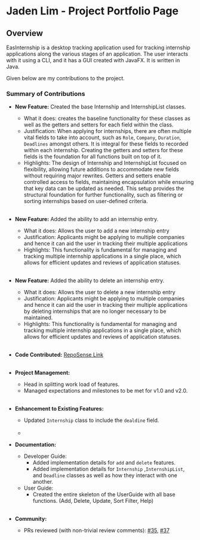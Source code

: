 # Jaden Lim - Project Portfolio Page

## Overview

EasInternship is a desktop tracking application used for tracking internship applications along the various stages
of an application. The user interacts with it using a CLI, and it has a GUI created with JavaFX. It is written in Java.

Given below are my contributions to the project.

### Summary of Contributions
- **New Feature:** Created the base Internship and InternshipList classes.
  - What it does: creates the baseline functionality for these classes as well as the getters and setters for each field within the class.
  - Justification: When applying for internships, there are often multiple vital fields to take into account, such as `Role`, `Company`, `Duration`, `Deadlines` amongst others. It is integral for these fields to recorded within each internship. Creating the getters and setters for these fields is the foundation for all functions built on top of it.
  - Highlights: The design of Internship and InternshipList focused on flexibility, allowing future additions to accommodate new fields without requiring major rewrites. Getters and setters enable controlled access to fields, maintaining encapsulation while ensuring that key data can be updated as needed. This setup provides the structural foundation for further functionality, such as filtering or sorting internships based on user-defined criteria.
<br><br>

- **New Feature:** Added the ability to add an internship entry.
  - What it does: Allows the user to add a new internship entry
  - Justification: Applicants might be applying to multiple companies and hence it can aid the user in tracking their multiple applications
  - Highlights: This functionality is fundamental for managing and tracking multiple internship applications in a single place, which allows for efficient updates and reviews of application statuses.
<br><br>

- **New Feature:** Added the ability to delete an internship entry.
  - What it does: Allows the user to delete a new internship entry
  - Justification: Applicants might be applying to multiple companies and hence it can aid the user in tracking their multiple applications by deleting internships that are no longer necessary to be maintained.
  - Highlights: This functionality is fundamental for managing and tracking multiple internship applications in a single place, which allows for efficient updates and reviews of application statuses.
<br><br>


- **Code Contributed:** [RepoSense Link](https://nus-cs2113-ay2425s1.github.io/tp-dashboard/?search=jadenlimjc&breakdown=true&sort=groupTitle%20dsc&sortWithin=title&since=2024-09-20&timeframe=commit&mergegroup=&groupSelect=groupByRepos&checkedFileTypes=docs~functional-code~test-code~other)
<br><br>

- **Project Management:**
  - Head in splitting work load of features.
  - Managed expectations and milestones to be met for v1.0 and v2.0.
<br><br>

- **Enhancement to Existing Features:**
  - Updated `Internship` class to include the `dealdine` field.
    <br><br>
  - 
- **Documentation:**
  - Developer Guide:
    - Added implementation details for `add` and `delete` features.
    - Added implementation details for `Internship` ,`InternshipList`, and `Deadline` classes as well as how they interact with one another.
  - User Guide:
    - Created the entire skeleton of the UserGuide with all base functions. (Add, Delete, Update, Sort Filter, Help)
<br><br>

- **Community:**
  - PRs reviewed (with non-trivial review comments): [#35](), [#37]()
